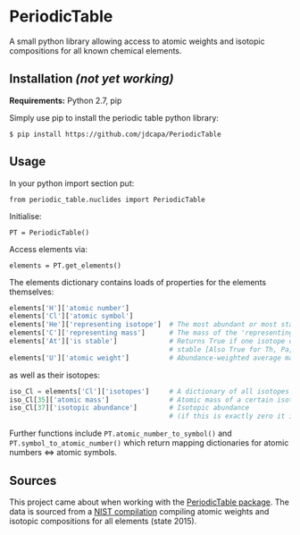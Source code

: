 PeriodicTable
======================

A small python library allowing access to atomic weights and isotopic
 compositions for all known chemical elements.

Installation *(not yet working)*
------------

**Requirements:** Python 2.7, pip

Simply use pip to install the periodic table python library:

    $ pip install https://github.com/jdcapa/PeriodicTable

Usage
-----

In your python import section put:

`from periodic_table.nuclides import PeriodicTable`

Initialise:

`PT = PeriodicTable()`

Access elements via:

`elements = PT.get_elements()`

The elements dictionary contains loads of properties for the elements
 themselves:

```python
elements['H']['atomic number'] 
elements['Cl']['atomic symbol'] 
elements['He']['representing isotope']  # The most abundant or most stable isotope  
elements['C']['representing mass']      # The mass of the 'representing' isotope
elements['At']['is stable']             # Returns True if one isotope of this element is 
                                        # stable [Also True for Th, Pa, U]
elements['U']['atomic weight']          # Abundance-weighted average mass of the stable isotopes
```
as well as their isotopes:

```python
iso_Cl = elements['Cl']['isotopes']     # A dictionary of all isotopes
iso_Cl[35]['atomic mass']               # Atomic mass of a certain isotopes
iso_Cl[37]['isotopic abundance']        # Isotopic abundance 
                                        # (if this is exactly zero it is unstable)
```

Further functions include ``PT.atomic_number_to_symbol()`` and 
 ``PT.symbol_to_atomic_number()`` which return mapping dictionaries for 
 atomic numbers <=> atomic symbols.


Sources
-------

This project came about when working with the
[PeriodicTable package](http://www.reflectometry.org/danse/elements.html).
The data is sourced from a
[NIST compilation](http://www.nist.gov/pml/data/comp.cfm)
compiling atomic weights and isotopic compositions for all elements
(state 2015).

